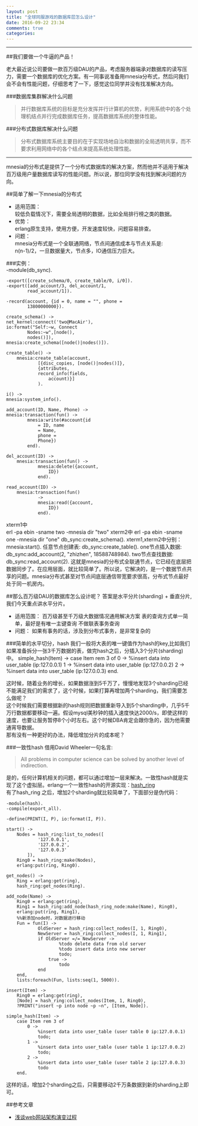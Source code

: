 ```yaml
---
layout: post
title: "全球同服游戏的数据库层怎么设计"
date: 2016-09-22 23:34
comments: true
categories: 
---
```

* * *
 
##我们要做一个牛逼的产品！

老大最近说公司要做一款百万级DAU的产品，考虑服务器端承对数据库的读写压力，需要一个数据库的优化方案。有一同事说准备用mnesia分布式，然后问我们会不会有性能问题，仔细思考了一下，感觉这位同学并没有找准解决方向。

###数据库集群解决什么问题  

>并行数据库系统的目标是充分发挥并行计算机的优势，利用系统中的各个处理机结点并行完成数据库任务，提高数据库系统的整体性能。  

###分布式数据库解决什么问题

>分布式数据库系统主要目的在于实现场地自治和数据的全局透明共享，而不要求利用网络中的各个结点来提高系统处理性能。  

***
mnesia的分布式是提供了一个分布式数据库的解决方案，然而他并不适用于解决百万级用户量数据库读写的性能问题。所以说，那位同学没有找到解决问题的方向。

##简单了解一下mnesia的分布式

* 适用范围：  
  较低负载情况下，需要全局透明的数据，比如全局排行榜之类的数据。
* 优势：  
  erlang原生支持，使用方便，开发速度较快，问题容易排查。
* 问题：  
  mnesia分布式是一个全联通网络，节点间通信成本与节点关系是:  
n(n-1)/2，一旦数据量大，节点多，IO通信压力巨大。

###实例：  
    -module(db_sync).

    -export([create_schema/0, create_table/0, i/0]).
    -export([add_account/3, del_account/1,
            read_account/1]).

    -record(account, {id = 0, name = "", phone =
            13800000000}).

    create_schema() ->
    net_kernel:connect('two@MacAir'),
    io:format("Self:~w, Connect
            Nodes:~w",[node(),
            nodes()]),
    mnesia:create_schema([node()|nodes()]).

    create_table() ->
        mnesia:create_table(account,
                [{disc_copies, [node()|nodes()]},
                {attributes,
                record_info(fields,
                    account)}]
                ).

    i() ->
    mnesia:system_info().

    add_account(ID, Name, Phone) ->
    mnesia:transaction(fun() ->
            mnesia:write(#account{id
                = ID, name
                = Name,
                phone =
                Phone})
            end).

    del_account(ID) ->
        mnesia:transaction(fun() ->
                mnesia:delete({account,
                    ID})
                end).

    read_account(ID) ->
        mnesia:transaction(fun()
                ->
                mnesia:read({account,
                    ID})
                end).
xterm1中  
    erl -pa ebin -sname two -mnesia dir "two"
xterm2中
    erl -pa
    ebin -sname one -mnesia dir "one"
    db_sync:create_schema().
xterm1,xterm2中分别：
    mnesia:start().
任意节点创建表:
    db_sync:create_table().
one节点插入数据:
    db_sync:add_account(2, "zhizhen", 18588748984).
two节点查找数据:
    db_sync:read_account(2).
这就是mnesia的分布式全联通节点，它已经在底层把数据同步了。在应用层面，就比较简单了。所以说，它解决的，是一个数据节点共享的问题。mnesia分布式甚至对节点间底层通信带宽要求很高，分布式节点最好处于同一机房内。

##那么百万级DAU的数据库怎么设计呢？
  答案是水平分片(sharding) + 垂直分片,我们今天重点讲水平分片。

  * 适用范围：
    百万级甚至千万级大数据情况通用解决方案
    表的查询方式单一简单，最好是有唯一主键查询
    不做联表事务查询
  * 问题：
    如果有事务的话，涉及到分布式事务，是非常复杂的
  
###简单的水平切分，hash
我们一般将大表的唯一键值作为hash的key,比如我们如果准备拆分一张3千万数据的表，做完hash之后，分插入3个分片(sharding)中。
    simple_hash(Item) ->
        case Item rem 3 of
            0 ->
                %insert data into user_table (ip:127.0.0.1)
            1 ->
                %insert data into user_table (ip:127.0.0.2)
            2 ->
                %insert data into user_table (ip:127.0.0.3)
        end.

这时候，随着业务的增长，如果数据涨到5千万了，慢慢地发现3个sharding已经不能满足我们的需求了，这个时候，如果打算再增加两个sharding，我们需要怎么做呢？  
这个时候我们需要根据新的hash规则把数据重新导入到5个sharding中，几乎5千万行数据都要移动一遍。假设mysql美秒钟的插入速度快达2000/s，即使这样的速度，也要让服务暂停8个小时左右。这个时候DBA肯定会跟你急的，因为他需要通宵导数据。  
那有没有一种更好的办法，降低增加分片的成本呢？

###一致性hash
借用David Wheeler一句名言:  
>All problems in computer science can be solved by another level of indirection.  


是的，任何计算机相关的问题，都可以通过增加一层来解决。一致性hash就是实现了这个虚拟层。erlang一个一致性hash的开源实现：[hash_ring](https://github.com/sile/hash_ring)   
有了hash_ring 之后，增加2个sharding就比较简单了，下面部分是伪代码：  

    -module(hash).
    -compile(export_all).

    -define(PRINT(I, P), io:format(I, P)).

    start() ->
        Nodes = hash_ring:list_to_nodes([
                '127.0.0.1', 
                '127.0.0.2',
                '127.0.0.3'
            ]),
        Ring0 = hash_ring:make(Nodes),
        erlang:put(ring, Ring0).

    get_nodes() ->
        Ring = erlang:get(ring),
        hash_ring:get_nodes(Ring).

    add_node(Name) ->
        Ring0 = erlang:get(ring),
        Ring1 = hash_ring:add_node(hash_ring_node:make(Name), Ring0),
        erlang:put(ring, Ring1),
        %%新添加node时，对数据进行移动
        Fun = fun(I) ->
                OldServer = hash_ring:collect_nodes(I, 1, Ring0),
                NewServer = hash_ring:collect_nodes(I, 1, Ring1),
                if OldServer =/= NewServer ->
                        %todo delete data from old server
                        %todo insert data into new server
                        todo;
                    true ->
                        todo
                end
        end,
        lists:foreach(Fun, lists:seq(1, 5000)).

    insert(Item) ->
        Ring0 = erlang:get(ring),
        [Node] = hash_ring:collect_nodes(Item, 1, Ring0),
        ?PRINT("insert ~p into node ~p ~n", [Item, Node]).

    simple_hash(Item) ->
        case Item rem 3 of
            0 -> 
                %insert data into user_table (user table 0 ip:127.0.0.1)
                todo;
            1 -> 
                %insert data into user_table (user table 1 ip:127.0.0.2)
                todo;
            2 ->
                %insert data into user_table (user table 2 ip:127.0.0.3)
                todo
        end.

这样的话，增加2个sharding之后，只需要移动2千万条数据到新的sharding上即可。

##参考文章

* [浅谈web网站架构演变过程](http://www.cnblogs.com/xiaoMzjm/p/5223799.html) 

